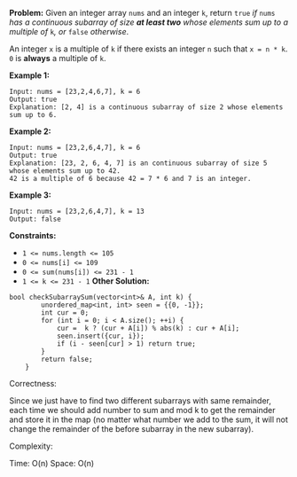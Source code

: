 **Problem:**
Given an integer array `nums` and an integer `k`, return `true` *if* `nums` *has a continuous subarray of size **at least two** whose elements sum up to a multiple of* `k`*, or* `false` *otherwise*.

An integer `x` is a multiple of `k` if there exists an integer `n` such that `x = n * k`. `0` is **always** a multiple of `k`.

 

**Example 1:**

```
Input: nums = [23,2,4,6,7], k = 6
Output: true
Explanation: [2, 4] is a continuous subarray of size 2 whose elements sum up to 6.
```

**Example 2:**

```
Input: nums = [23,2,6,4,7], k = 6
Output: true
Explanation: [23, 2, 6, 4, 7] is an continuous subarray of size 5 whose elements sum up to 42.
42 is a multiple of 6 because 42 = 7 * 6 and 7 is an integer.
```

**Example 3:**

```
Input: nums = [23,2,6,4,7], k = 13
Output: false
```

 

**Constraints:**

- `1 <= nums.length <= 105`
- `0 <= nums[i] <= 109`
- `0 <= sum(nums[i]) <= 231 - 1`
- `1 <= k <= 231 - 1`
**Other Solution:**
```
bool checkSubarraySum(vector<int>& A, int k) {
        unordered_map<int, int> seen = {{0, -1}};
        int cur = 0;
        for (int i = 0; i < A.size(); ++i) {
            cur =  k ? (cur + A[i]) % abs(k) : cur + A[i];
            seen.insert({cur, i});
            if (i - seen[cur] > 1) return true;
        }
        return false;
    }
```
Correctness:

Since we just have to find two different subarrays with same remainder, each time we should add number to sum and mod k to get the remainder and store it in the map (no matter what number we add to the sum, it will not change the remainder of the before subarray in the new subarray).

Complexity:

Time: O(n)
Space: O(n)